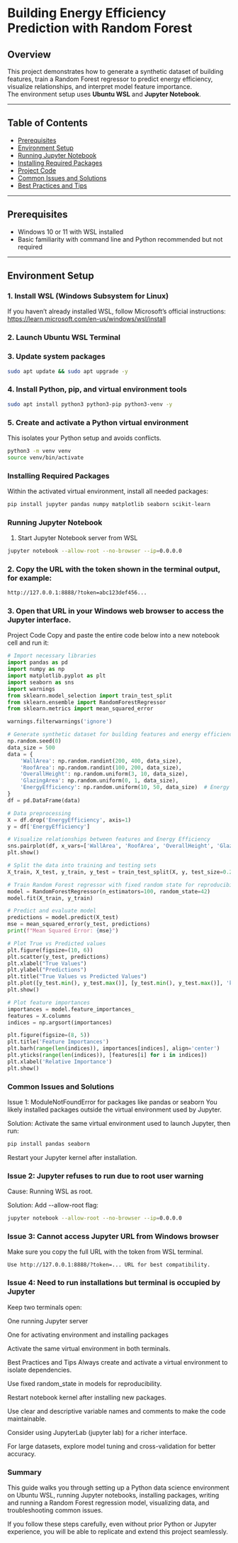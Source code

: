# Building Energy Efficiency Prediction with Random Forest

## Overview
This project demonstrates how to generate a synthetic dataset of building features, train a Random Forest regressor to predict energy efficiency, visualize relationships, and interpret model feature importance.  
The environment setup uses **Ubuntu WSL** and **Jupyter Notebook**.

---

## Table of Contents
- [Prerequisites](#prerequisites)  
- [Environment Setup](#environment-setup)  
- [Running Jupyter Notebook](#running-jupyter-notebook)  
- [Installing Required Packages](#installing-required-packages)  
- [Project Code](#project-code)  
- [Common Issues and Solutions](#common-issues-and-solutions)  
- [Best Practices and Tips](#best-practices-and-tips)  

---

## Prerequisites

- Windows 10 or 11 with WSL installed  
- Basic familiarity with command line and Python recommended but not required  

---

## Environment Setup

### 1. Install WSL (Windows Subsystem for Linux)
If you haven’t already installed WSL, follow Microsoft’s official instructions:  
https://learn.microsoft.com/en-us/windows/wsl/install

### 2. Launch Ubuntu WSL Terminal

### 3. Update system packages

```bash
sudo apt update && sudo apt upgrade -y
```

### 4. Install Python, pip, and virtual environment tools

```bash
sudo apt install python3 python3-pip python3-venv -y
```

### 5. Create and activate a Python virtual environment
This isolates your Python setup and avoids conflicts.

```bash
python3 -m venv venv
source venv/bin/activate
```


### Installing Required Packages
Within the activated virtual environment, install all needed packages:

```bash
pip install jupyter pandas numpy matplotlib seaborn scikit-learn
```

### Running Jupyter Notebook
1. Start Jupyter Notebook server from WSL

```bash
jupyter notebook --allow-root --no-browser --ip=0.0.0.0
```


### 2. Copy the URL with the token shown in the terminal output, for example:

```bash
http://127.0.0.1:8888/?token=abc123def456...
```


### 3. Open that URL in your Windows web browser to access the Jupyter interface.

Project Code
Copy and paste the entire code below into a new notebook cell and run it:

```python
# Import necessary libraries
import pandas as pd
import numpy as np
import matplotlib.pyplot as plt
import seaborn as sns
import warnings
from sklearn.model_selection import train_test_split
from sklearn.ensemble import RandomForestRegressor
from sklearn.metrics import mean_squared_error

warnings.filterwarnings('ignore')

# Generate synthetic dataset for building features and energy efficiency ratings
np.random.seed(0)
data_size = 500
data = {
    'WallArea': np.random.randint(200, 400, data_size),
    'RoofArea': np.random.randint(100, 200, data_size),
    'OverallHeight': np.random.uniform(3, 10, data_size),
    'GlazingArea': np.random.uniform(0, 1, data_size),
    'EnergyEfficiency': np.random.uniform(10, 50, data_size)  # Energy efficiency rating
}
df = pd.DataFrame(data)

# Data preprocessing
X = df.drop('EnergyEfficiency', axis=1)
y = df['EnergyEfficiency']

# Visualize relationships between features and Energy Efficiency
sns.pairplot(df, x_vars=['WallArea', 'RoofArea', 'OverallHeight', 'GlazingArea'], y_vars='EnergyEfficiency', height=4, aspect=1, kind='scatter')
plt.show()

# Split the data into training and testing sets
X_train, X_test, y_train, y_test = train_test_split(X, y, test_size=0.2, random_state=42)

# Train Random Forest regressor with fixed random state for reproducibility
model = RandomForestRegressor(n_estimators=100, random_state=42)
model.fit(X_train, y_train)

# Predict and evaluate model
predictions = model.predict(X_test)
mse = mean_squared_error(y_test, predictions)
print(f"Mean Squared Error: {mse}")

# Plot True vs Predicted values
plt.figure(figsize=(10, 6))
plt.scatter(y_test, predictions)
plt.xlabel("True Values")
plt.ylabel("Predictions")
plt.title("True Values vs Predicted Values")
plt.plot([y_test.min(), y_test.max()], [y_test.min(), y_test.max()], 'k--')
plt.show()

# Plot feature importances
importances = model.feature_importances_
features = X.columns
indices = np.argsort(importances)

plt.figure(figsize=(8, 5))
plt.title('Feature Importances')
plt.barh(range(len(indices)), importances[indices], align='center')
plt.yticks(range(len(indices)), [features[i] for i in indices])
plt.xlabel('Relative Importance')
plt.show()
```


### Common Issues and Solutions
Issue 1: ModuleNotFoundError for packages like pandas or seaborn
You likely installed packages outside the virtual environment used by Jupyter.

Solution: Activate the same virtual environment used to launch Jupyter, then run:

```bash
pip install pandas seaborn
```

Restart your Jupyter kernel after installation.

### Issue 2: Jupyter refuses to run due to root user warning
Cause: Running WSL as root.

Solution: Add --allow-root flag:

```bash
jupyter notebook --allow-root --no-browser --ip=0.0.0.0
```

### Issue 3: Cannot access Jupyter URL from Windows browser
Make sure you copy the full URL with the token from WSL terminal.

```
Use http://127.0.0.1:8888/?token=... URL for best compatibility.
```


### Issue 4: Need to run installations but terminal is occupied by Jupyter
Keep two terminals open:

One running Jupyter server

One for activating environment and installing packages

Activate the same virtual environment in both terminals.

Best Practices and Tips
Always create and activate a virtual environment to isolate dependencies.

Use fixed random_state in models for reproducibility.

Restart notebook kernel after installing new packages.

Use clear and descriptive variable names and comments to make the code maintainable.

Consider using JupyterLab (jupyter lab) for a richer interface.

For large datasets, explore model tuning and cross-validation for better accuracy.

### Summary
This guide walks you through setting up a Python data science environment on Ubuntu WSL, running Jupyter notebooks, installing packages, writing and running a Random Forest regression model, visualizing data, and troubleshooting common issues.

If you follow these steps carefully, even without prior Python or Jupyter experience, you will be able to replicate and extend this project seamlessly.
